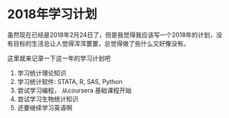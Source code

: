# 2018年学习计划

虽然现在已经是2018年2月24日了，但是我觉得我应该写一个2018年的计划，没有目标的生活总让人觉得浑浑噩噩，总觉得做了些什么又好像没有。

这里就来记录一下这一年的学习计划吧

1. 学习统计理论知识
2. 学习统计软件: STATA, R, SAS, Python
3. 尝试学习编程， 从coursera 基础课程开始
4. 尝试学习生物统计知识
5. 还要继续学习英语啊









